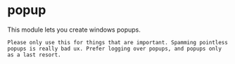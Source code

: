 # popup

This module lets you create windows popups.

```admonish warning title=""
Please only use this for things that are important. Spamming pointless popups is really bad ux. Prefer logging over popups, and popups only as a last resort.
```
